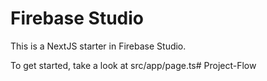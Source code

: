 # Firebase Studio

This is a NextJS starter in Firebase Studio.

To get started, take a look at src/app/page.ts# Project-Flow
